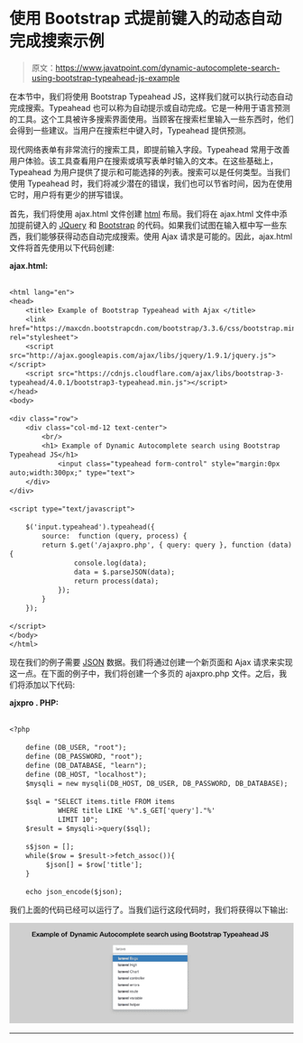 # 使用 Bootstrap 式提前键入的动态自动完成搜索示例

> 原文：<https://www.javatpoint.com/dynamic-autocomplete-search-using-bootstrap-typeahead-js-example>

在本节中，我们将使用 Bootstrap Typeahead JS，这样我们就可以执行动态自动完成搜索。Typeahead 也可以称为自动提示或自动完成。它是一种用于语言预测的工具。这个工具被许多搜索界面使用。当顾客在搜索栏里输入一些东西时，他们会得到一些建议。当用户在搜索栏中键入时，Typeahead 提供预测。

现代网络表单有非常流行的搜索工具，即提前输入字段。Typeahead 常用于改善用户体验。该工具查看用户在搜索或填写表单时输入的文本。在这些基础上，Typeahead 为用户提供了提示和可能选择的列表。搜索可以是任何类型。当我们使用 Typeahead 时，我们将减少潜在的错误，我们也可以节省时间，因为在使用它时，用户将有更少的拼写错误。

首先，我们将使用 ajax.html 文件创建 [html](https://www.javatpoint.com/html-tutorial) 布局。我们将在 ajax.html 文件中添加提前键入的 [JQuery](https://www.javatpoint.com/jquery-tutorial) 和 [Bootstrap](https://www.javatpoint.com/bootstrap-tutorial) 的代码。如果我们试图在输入框中写一些东西，我们能够获得动态自动完成搜索。使用 Ajax 请求是可能的。因此，ajax.html 文件将首先使用以下代码创建:

**ajax.html:**

```

<html lang="en">
<head>
    <title> Example of Bootstrap Typeahead with Ajax </title>  
    <link href="https://maxcdn.bootstrapcdn.com/bootstrap/3.3.6/css/bootstrap.min.css" rel="stylesheet">
    <script src="http://ajax.googleapis.com/ajax/libs/jquery/1.9.1/jquery.js"></script>
    <script src="https://cdnjs.cloudflare.com/ajax/libs/bootstrap-3-typeahead/4.0.1/bootstrap3-typeahead.min.js"></script>  
</head>
<body>

<div class="row">
	<div class="col-md-12 text-center">
		<br/>
		<h1> Example of Dynamic Autocomplete search using Bootstrap Typeahead JS</h1>	
			<input class="typeahead form-control" style="margin:0px auto;width:300px;" type="text">
	</div>
</div>

<script type="text/javascript">

	$('input.typeahead').typeahead({
	    source:  function (query, process) {
        return $.get('/ajaxpro.php', { query: query }, function (data) {
        		console.log(data);
        		data = $.parseJSON(data);
	            return process(data);
	        });
	    }
	});

</script>
</body>
</html>

```

现在我们的例子需要 [JSON](https://www.javatpoint.com/json-tutorial) 数据。我们将通过创建一个新页面和 Ajax 请求来实现这一点。在下面的例子中，我们将创建一个多页的 ajaxpro.php 文件。之后，我们将添加以下代码:

**ajxpro . PHP:**

```

<?php

	define (DB_USER, "root");
	define (DB_PASSWORD, "root");
	define (DB_DATABASE, "learn");
	define (DB_HOST, "localhost");
	$mysqli = new mysqli(DB_HOST, DB_USER, DB_PASSWORD, DB_DATABASE);

	$sql = "SELECT items.title FROM items 
			WHERE title LIKE '%".$_GET['query']."%'
			LIMIT 10"; 
	$result = $mysqli->query($sql);

	s$json = [];
	while($row = $result->fetch_assoc()){
	     $json[] = $row['title'];
	}

	echo json_encode($json);

```

我们上面的代码已经可以运行了。当我们运行这段代码时，我们将获得以下输出:

![Dynamic Autocomplete Search using Bootstrap Typeahead JS Example](img/74cd922f31200c27465140e41147de7a.png)

* * *